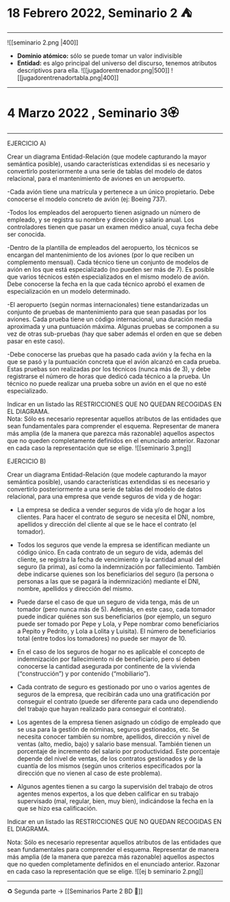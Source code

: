 
# 18 Febrero 2022, Seminario 2 ⛺️
---
![[seminario 2.png |400]]
- **Dominio atómico:** sólo se puede tomar un valor indivisible
- **Entidad:** es algo principal del universo del discurso, tenemos atributos descriptivos para ella.
![[jugadorentrenador.png|500]]
![[jugadorentrenadortabla.png|400]]

---
# 4 Marzo 2022 , Seminario 3🏵
---
EJERCICIO A)  
  
Crear un diagrama Entidad-Relación (que modele capturando la mayor semántica posible), usando características extendidas si es necesario y convertirlo posteriormente a una serie de tablas del modelo de datos relacional, para el mantenimiento de aviones en un aeropuerto.  
  
-Cada avión tiene una matrícula y pertenece a un único propietario. Debe conocerse el modelo concreto de avión (ej: Boeing 737).  
  
-Todos los empleados del aeropuerto tienen asignado un número de empleado, y se registra su nombre y dirección y salario anual. Los controladores tienen que pasar un examen médico anual, cuya fecha debe ser conocida.  
  
-Dentro de la plantilla de empleados del aeropuerto, los técnicos se encargan del mantenimiento de los aviones (por lo que reciben un complemento mensual). Cada técnico tiene un conjunto de modelos de avión en los que está especializado (no pueden ser más de 7). Es posible que varios técnicos estén especializados en el mismo modelo de avión. Debe conocerse la fecha en la que cada técnico aprobó el examen de especialización en un modelo determinado.  
  
-El aeropuerto (según normas internacionales) tiene estandarizadas un conjunto de pruebas de mantenimiento para que sean pasadas por los aviones. Cada prueba tiene un código internacional, una duración media aproximada y una puntuación máxima. Algunas pruebas se componen a su vez de otras sub-pruebas (hay que saber además el orden en que se deben pasar en este caso).  
  
-Debe conocerse las pruebas que ha pasado cada avión y la fecha en la que se pasó y la puntuación concreta que el avión alcanzó en cada prueba. Estas pruebas son realizadas por los técnicos (nunca más de 3), y debe registrarse el número de horas que dedicó cada técnico a la prueba. Un técnico no puede realizar una prueba sobre un avión en el que no esté especializado.  
  
Indicar en un listado las RESTRICCIONES QUE NO QUEDAN RECOGIDAS EN EL DIAGRAMA.  
Nota: Sólo es necesario representar aquellos atributos de las entidades que sean fundamentales para comprender el esquema. Representar de manera más amplia (de la manera que parezca más razonable) aquellos aspectos que no queden completamente definidos en el enunciado anterior. Razonar en cada caso la representación que se elige.
![[seminario 3.png]]

EJERCICIO B)  
  
Crear un diagrama Entidad-Relación (que modele capturando la mayor semántica posible), usando características extendidas si es necesario y convertirlo posteriormente a una serie de tablas del modelo de datos relacional, para una empresa que vende seguros de vida y de hogar:  
  
- La empresa se dedica a vender seguros de vida y/o de hogar a los clientes. Para hacer el contrato de seguro se necesita el DNI, nombre, apellidos y dirección del cliente al que se le hace el contrato (el tomador).  
  
- Todos los seguros que vende la empresa se identifican mediante un código único. En cada contrato de un seguro de vida, además del cliente, se registra la fecha de vencimiento y la cantidad anual del seguro (la prima), así como la indemnización por fallecimiento. También debe indicarse quienes son los beneficiarios del seguro (la persona o personas a las que se pagará la indemnización) mediante el DNI, nombre, apellidos y dirección del mismo.  
  
- Puede darse el caso de que un seguro de vida tenga, más de un tomador (pero nunca más de 5). Además, en este caso, cada tomador puede indicar quiénes son sus beneficiarios (por ejemplo, un seguro puede ser tomado por Pepe y Lola, y Pepe nombrar como beneficiarios a Pepito y Pedrito, y Lola a Lolita y Luisita). El número de beneficiarios total (entre todos los tomadores) no puede ser mayor de 10.  
  
- En el caso de los seguros de hogar no es aplicable el concepto de indemnización por fallecimiento ni de beneficiario, pero sí deben conocerse la cantidad asegurada por continente de la vivienda (“construcción”) y por contenido (“mobiliario”).  
  
- Cada contrato de seguro es gestionado por uno o varios agentes de seguros de la empresa, que recibirán cada uno una gratificación por conseguir el contrato (puede ser diferente para cada uno dependiendo del trabajo que hayan realizado para conseguir el contrato).  
  
- Los agentes de la empresa tienen asignado un código de empleado que se usa para la gestión de nóminas, seguros gestionados, etc. Se necesita conocer también su nombre, apellidos, dirección y nivel de ventas (alto, medio, bajo) y salario base mensual. También tienen un porcentaje de incremento del salario por productividad. Este porcentaje depende del nivel de ventas, de los contratos gestionados y de la cuantía de los mismos (según unos criterios especificados por la dirección que no vienen al caso de este problema).  
  
- Algunos agentes tienen a su cargo la supervisión del trabajo de otros agentes menos expertos, a los que deben calificar en su trabajo supervisado (mal, regular, bien, muy bien), indicándose la fecha en la que se hizo esa calificación.  
  
Indicar en un listado las RESTRICCIONES QUE NO QUEDAN RECOGIDAS EN EL DIAGRAMA.  
  
Nota: Sólo es necesario representar aquellos atributos de las entidades que sean fundamentales para comprender el esquema. Representar de manera más amplia (de la manera que parezca más razonable) aquellos aspectos que no queden completamente definidos en el enunciado anterior. Razonar en cada caso la representación que se elige.
![[ej b seminario 2.png]]

---


♻️ Segunda parte -> [[Seminarios Parte 2 BD 🎁]]